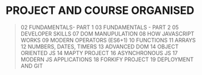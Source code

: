 # PROJECT AND COURSE ORGANISED

> 02 FUNDAMENTALS- PART 1
> 03 FUNDAMENTALS - PART 2
> 05 DEVELOPER SKILLS
> 07 DOM MANUPULATION
> 08 HOW JAVASCRIPT WORKS
> 09 MODERN OPERATORS (ES6+1)
> 10 FUNCTIONS
> 11 ARRAYS
> 12 NUMBERS, DATES, TIMERS
> 13 ADVANCED DOM
> 14 OBJECT ORIENTED JS
> 14 MAPTY PROJECT
> 16 ASYNCHRONOUS JS
> 17 MODERN JS APPLICATIONS
> 18 FORKIFY PROJECT
> 19 DEPLOYMENT AND GIT
